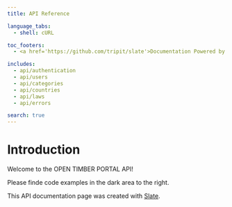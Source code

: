 ```yaml
---
title: API Reference

language_tabs:
  - shell: cURL

toc_footers:
  - <a href='https://github.com/tripit/slate'>Documentation Powered by Slate</a>

includes:
  - api/authentication
  - api/users
  - api/categories
  - api/countries
  - api/laws
  - api/errors

search: true
---
```


# Introduction

Welcome to the OPEN TIMBER PORTAL API!

Please finde code examples in the dark area to the right.

This API documentation page was created with [Slate](https://github.com/tripit/slate).


